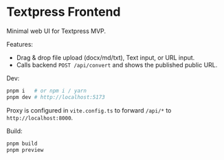 # Textpress Frontend

Minimal web UI for Textpress MVP.

Features:

- Drag & drop file upload (docx/md/txt), Text input, or URL input.
- Calls backend `POST /api/convert` and shows the published public URL.

Dev:

```sh
pnpm i   # or npm i / yarn
pnpm dev # http://localhost:5173
```

Proxy is configured in `vite.config.ts` to forward `/api/*` to `http://localhost:8000`.

Build:

```sh
pnpm build
pnpm preview
```
